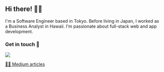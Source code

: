 ## Hi there! 👋🏼

I'm a Software Engineer based in Tokyo. Before living in Japan, I worked as a Business Analyst in Hawaii. I'm passionate about full-stack web and app development. 

### Get in touch 📨

<a href="https://www.linkedin.com/in/michelledeniselau/"><img src="https://img.shields.io/badge/LinkedIn-0077B5?style=for-the-badge&logo=linkedin&logoColor=white" /></a>

<a href="https://mimzivvimzi.medium.com/">✍🏼 Medium articles</a> 
